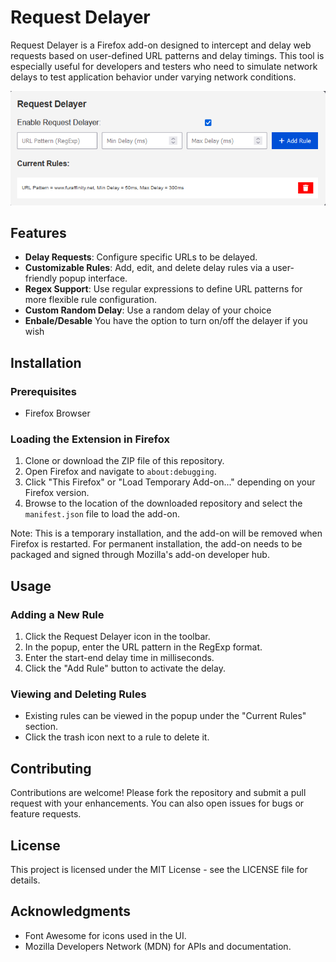 # Request Delayer

Request Delayer is a Firefox add-on designed to intercept and delay web requests based on user-defined URL patterns and delay timings. This tool is especially useful for developers and testers who need to simulate network delays to test application behavior under varying network conditions.

<p align="center">
  <img src="./demo.png" />
</p>

## Features

- **Delay Requests**: Configure specific URLs to be delayed.
- **Customizable Rules**: Add, edit, and delete delay rules via a user-friendly popup interface.
- **Regex Support**: Use regular expressions to define URL patterns for more flexible rule configuration.
- **Custom Random Delay**: Use a random delay of your choice
- **Enbale/Desable** You have the option to turn on/off the delayer if you wish 


## Installation

### Prerequisites

- Firefox Browser

### Loading the Extension in Firefox

1. Clone or download the ZIP file of this repository.
2. Open Firefox and navigate to `about:debugging`.
3. Click "This Firefox" or "Load Temporary Add-on..." depending on your Firefox version.
4. Browse to the location of the downloaded repository and select the `manifest.json` file to load the add-on.

Note: This is a temporary installation, and the add-on will be removed when Firefox is restarted. For permanent installation, the add-on needs to be packaged and signed through Mozilla's add-on developer hub.

## Usage

### Adding a New Rule

1. Click the Request Delayer icon in the toolbar.
2. In the popup, enter the URL pattern in the RegExp format.
3. Enter the start-end delay time in milliseconds.
4. Click the "Add Rule" button to activate the delay.

### Viewing and Deleting Rules

- Existing rules can be viewed in the popup under the "Current Rules" section.
- Click the trash icon next to a rule to delete it.

## Contributing

Contributions are welcome! Please fork the repository and submit a pull request with your enhancements. You can also open issues for bugs or feature requests.

## License

This project is licensed under the MIT License - see the LICENSE file for details.

## Acknowledgments

- Font Awesome for icons used in the UI.
- Mozilla Developers Network (MDN) for APIs and documentation.

